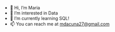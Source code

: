 - 👋 Hi, I’m Maria 
- 👀 I’m interested in Data 
- 🌱 I’m currently learning SQL!
- 📫 You can reach me at mdacuna27@gmail.com

<!---
mdacuna27/mdacuna27 is a ✨ special ✨ repository because its `README.md` (this file) appears on your GitHub profile.
You can click the Preview link to take a look at your changes.
--->
